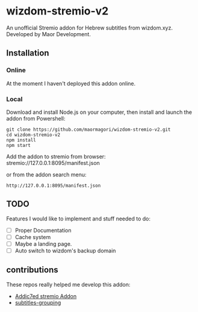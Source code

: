 # wizdom-stremio-v2
An unofficial Stremio addon for Hebrew subtitles from wizdom.xyz. Developed by Maor Development.

## Installation
### Online
At the moment I haven't deployed this addon online.

### Local
Download and install Node.js on your computer, then install and launch the addon from Powershell:

```
git clone https://github.com/maormagori/wizdom-stremio-v2.git
cd wizdom-stremio-v2
npm install
npm start
```

Add the addon to stremio from browser:
stremio://127.0.0.1:8095/manifest.json

or from the addon search menu:
```
http://127.0.0.1:8095/manifest.json
```
## TODO
Features I would like to implement and stuff needed to do:
- [ ] Proper Documentation
- [ ] Cache system
- [ ] Maybe a landing page.
- [ ] Auto switch to wizdom's backup domain

## contributions

These repos really helped me develop this addon:

* [Addic7ed stremio Addon](https://github.com/phoborsh/addic7ed-stremio-addon/blob/master/README.md)
* [subtitles-grouping](https://github.com/Ivshti/node-subtitles-grouping)
